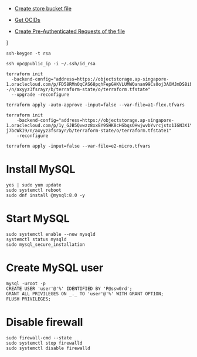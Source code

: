 - [Create store bucket file](https://docs.oracle.com/en-us/iaas/Content/API/SDKDocs/terraformUsingObjectStore.htm)

- [Get OCIDs](https://docs.oracle.com/en-us/iaas/Content/API/Concepts/apisigningkey.htm#Required_Keys_and_OCIDs)

- [Create Pre-Authenticated Requests of the file](https://docs.oracle.com/en-us/iaas/Content/Object/Tasks/usingpreauthenticatedrequests.htm)

]

```shell
ssh-keygen -t rsa
```

```shell
ssh opc@public_ip -i ~/.ssh/id_rsa
```

```shell
terraform init
  -backend-config="address=https://objectstorage.ap-singapore-1.oraclecloud.com/p/FD58RMnOqCAS68pqhFepGHKVLUMWQanan99Cs0oj3AOMJmDS8ibClvKwRP3xyv--/n/axyyz3fsrayr/b/terraform-state/o/terraform.tfstate"
  --upgrade -reconfigure

terraform apply -auto-approve -input=false --var-file=a1-flex.tfvars
```

```shell
terraform init
    -backend-config="address=https://objectstorage.ap-singapore-1.oraclecloud.com/p/1y_GJB5Qvwzz8xx8Y9SHK8cHGbqsOHwjwvbYvrcjsto1IGN3X1Y_Wzh-j7bcWkI9/n/axyyz3fsrayr/b/terraform-state/o/terraform.tfstate1"
    -reconfigure

terraform apply -input=false --var-file=e2-micro.tfvars
```

# Install MySQL

```shell
yes | sudo yum update
sudo systemctl reboot
sudo dnf install @mysql:8.0 -y
```

# Start MySQL

```shell
sudo systemctl enable --now mysqld
systemctl status mysqld
sudo mysql_secure_installation
```

# Create MySQL user

```shell
mysql -uroot -p
CREATE USER 'user'@'%' IDENTIFIED BY 'P@ssw0rd';
GRANT ALL PRIVILEGES ON _._ TO 'user'@'%' WITH GRANT OPTION;
FLUSH PRIVILEGES;
```

# Disable firewall

```shell
sudo firewall-cmd --state
sudo systemctl stop firewalld
sudo systemctl disable firewalld
```
